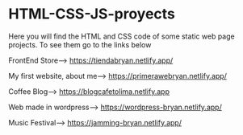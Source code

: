 # HTML-CSS-JS-proyects
Here you will find the HTML and CSS code of some static web page projects. To see them go to the links below

FrontEnd Store--> https://tiendabryan.netlify.app/ 

My first website, about me-->  https://primerawebryan.netlify.app/

Coffee Blog--> https://blogcafetolima.netlify.app

Web made in wordpress--> https://wordpress-bryan.netlify.app/

Music Festival--> https://jamming-bryan.netlify.app/

